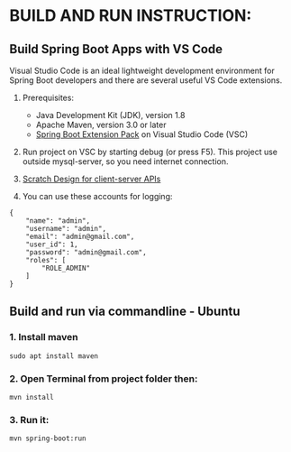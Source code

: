 # BUILD AND RUN INSTRUCTION:

## Build Spring Boot Apps with VS Code

Visual Studio Code is an ideal lightweight development environment for Spring Boot developers and there are several useful VS Code extensions.

1. Prerequisites:

    * Java Development Kit (JDK), version 1.8
    * Apache Maven, version 3.0 or later
    * [Spring Boot Extension Pack](https://marketplace.visualstudio.com/items?itemName=Pivotal.vscode-spring-boot) on Visual Studio Code (VSC)

2. Run project on VSC by starting debug (or press F5). This project use outside mysql-server, so you need internet connection.

3. [Scratch Design for client-server APIs](https://bitbucket.org/vietanhdev/isd.ict.20181-01/src/master/Project/eStoreManager-SERVER/RESTful_API.md)

4. You can use these accounts for logging:

```
{
    "name": "admin",
    "username": "admin",
    "email": "admin@gmail.com",
    "user_id": 1,
    "password": "admin@gmail.com",
    "roles": [
        "ROLE_ADMIN"
    ]
}
```

## Build and run via commandline - Ubuntu

### 1. Install maven

~~~
sudo apt install maven
~~~

### 2. Open Terminal from project folder then:

~~~
mvn install
~~~

### 3. Run it:

~~~
mvn spring-boot:run
~~~

